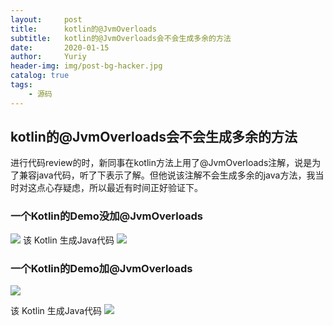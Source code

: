 ```yaml
---
layout:     post
title:      kotlin的@JvmOverloads
subtitle:   kotlin的@JvmOverloads会不会生成多余的方法
date:       2020-01-15
author:     Yuriy
header-img: img/post-bg-hacker.jpg
catalog: true
tags:
    - 源码
---
```


## kotlin的@JvmOverloads会不会生成多余的方法
进行代码review的时，新同事在kotlin方法上用了@JvmOverloads注解，说是为了兼容java代码，听了下表示了解。但他说该注解不会生成多余的java方法，我当时对这点心存疑虑，所以最近有时间正好验证下。
### 一个Kotlin的Demo没加@JvmOverloads
![](https://github.com/YuriyPikachu/YuriyPikachu.github.io/tree/master/_posts/media/15790592349897/15790597042506.jpg)
该 Kotlin 生成Java代码
![](https://github.com/YuriyPikachu/YuriyPikachu.github.io/tree/master/_posts/media/15790592349897/15790598944718.jpg)

### 一个Kotlin的Demo加@JvmOverloads
![](https://github.com/YuriyPikachu/YuriyPikachu.github.io/tree/master/_posts/media/15790592349897/15790599546708.jpg)

该 Kotlin 生成Java代码
![](https://github.com/YuriyPikachu/YuriyPikachu.github.io/tree/master/_posts/media/15790592349897/15790600328783.jpg)
